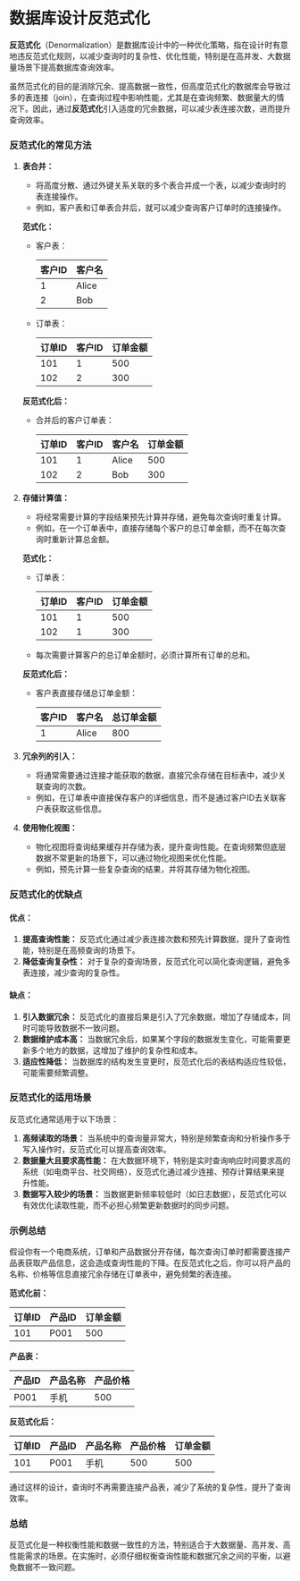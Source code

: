 # 数据库设计反范式化

**反范式化**（Denormalization）是数据库设计中的一种优化策略，指在设计时有意地违反范式化规则，以减少查询时的复杂性、优化性能，特别是在高并发、大数据量场景下提高数据库查询效率。

虽然范式化的目的是消除冗余、提高数据一致性，但高度范式化的数据库会导致过多的表连接（join），在查询过程中影响性能，尤其是在查询频繁、数据量大的情况下。因此，通过**反范式化**引入适度的冗余数据，可以减少表连接次数，进而提升查询效率。

### 反范式化的常见方法

1. **表合并：**
    - 将高度分散、通过外键关系关联的多个表合并成一个表，以减少查询时的表连接操作。
    - 例如，客户表和订单表合并后，就可以减少查询客户订单时的连接操作。

   **范式化：**
    - 客户表：
   
      | 客户ID | 客户名   |
      |------|-------|
      | 1    | Alice |
      | 2    | Bob   |

    - 订单表：
   
      | 订单ID | 客户ID | 订单金额 |
      |------|------|------|
      | 101  | 1    | 500  |
      | 102  | 2    | 300  |

   **反范式化后：**
    - 合并后的客户订单表：
   
      | 订单ID | 客户ID | 客户名   | 订单金额 |
      |------|------|-------|------|
      | 101  | 1    | Alice | 500  |
      | 102  | 2    | Bob   | 300  |

2. **存储计算值：**
    - 将经常需要计算的字段结果预先计算并存储，避免每次查询时重复计算。
    - 例如，在一个订单表中，直接存储每个客户的总订单金额，而不在每次查询时重新计算总金额。

   **范式化：**
    - 订单表：

      | 订单ID | 客户ID | 订单金额 |
      |------|------|------|
      | 101  | 1    | 500  |
      | 102  | 1    | 300  |

    - 每次需要计算客户的总订单金额时，必须计算所有订单的总和。

   **反范式化后：**
    - 客户表直接存储总订单金额：
   
      | 客户ID | 客户名   | 总订单金额 |
      |------|-------|-------|
      | 1    | Alice | 800   |

3. **冗余列的引入：**
    - 将通常需要通过连接才能获取的数据，直接冗余存储在目标表中，减少关联查询的次数。
    - 例如，在订单表中直接保存客户的详细信息，而不是通过客户ID去关联客户表获取这些信息。

4. **使用物化视图：**
    - 物化视图将查询结果缓存并存储为表，提升查询性能。在查询频繁但底层数据不常更新的场景下，可以通过物化视图来优化性能。
    - 例如，预先计算一些复杂查询的结果，并将其存储为物化视图。

### 反范式化的优缺点

#### 优点：
1. **提高查询性能：** 反范式化通过减少表连接次数和预先计算数据，提升了查询性能，特别是在高频查询的场景下。
2. **降低查询复杂性：** 对于复杂的查询场景，反范式化可以简化查询逻辑，避免多表连接，减少查询的复杂性。

#### 缺点：
1. **引入数据冗余：** 反范式化的直接后果是引入了冗余数据，增加了存储成本，同时可能导致数据不一致问题。
2. **数据维护成本高：** 当数据冗余后，如果某个字段的数据发生变化，可能需要更新多个地方的数据，这增加了维护的复杂性和成本。
3. **适应性降低：** 当数据库的结构发生变更时，反范式化后的表结构适应性较低，可能需要频繁调整。

### 反范式化的适用场景
反范式化通常适用于以下场景：
1. **高频读取的场景：** 当系统中的查询量非常大，特别是频繁查询和分析操作多于写入操作时，反范式化可以提高查询效率。
2. **数据量大且要求高性能：** 在大数据环境下，特别是实时查询响应时间要求高的系统（如电商平台、社交网络），反范式化通过减少连接、预存计算结果来提升性能。
3. **数据写入较少的场景：** 当数据更新频率较低时（如日志数据），反范式化可以有效优化读取性能，而不必担心频繁更新数据时的同步问题。

### 示例总结
假设你有一个电商系统，订单和产品数据分开存储，每次查询订单时都需要连接产品表获取产品信息，这会造成查询性能的下降。在反范式化之后，你可以将产品的名称、价格等信息直接冗余存储在订单表中，避免频繁的表连接。

**范式化前：**

| 订单ID | 产品ID | 订单金额 |
|------|------|------|
| 101  | P001 | 500  |

**产品表：**

| 产品ID | 产品名称 | 产品价格 |
|------|------|------|
| P001 | 手机   | 500  |

**反范式化后：**

| 订单ID | 产品ID | 产品名称 | 产品价格 | 订单金额 |
|------|------|------|------|------|
| 101  | P001 | 手机   | 500  | 500  |

通过这样的设计，查询时不再需要连接产品表，减少了系统的复杂性，提升了查询效率。

### 总结
反范式化是一种权衡性能和数据一致性的方法，特别适合于大数据量、高并发、高性能需求的场景。在实施时，必须仔细权衡查询性能和数据冗余之间的平衡，以避免数据不一致问题。